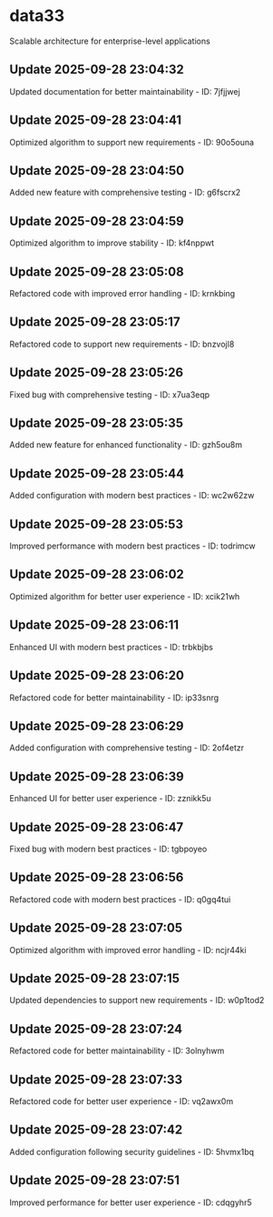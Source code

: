 # data33
Scalable architecture for enterprise-level applications

## Update 2025-09-28 23:04:32
Updated documentation for better maintainability - ID: 7jfjjwej


## Update 2025-09-28 23:04:41
Optimized algorithm to support new requirements - ID: 90o5ouna


## Update 2025-09-28 23:04:50
Added new feature with comprehensive testing - ID: g6fscrx2


## Update 2025-09-28 23:04:59
Optimized algorithm to improve stability - ID: kf4nppwt


## Update 2025-09-28 23:05:08
Refactored code with improved error handling - ID: krnkbing


## Update 2025-09-28 23:05:17
Refactored code to support new requirements - ID: bnzvojl8


## Update 2025-09-28 23:05:26
Fixed bug with comprehensive testing - ID: x7ua3eqp


## Update 2025-09-28 23:05:35
Added new feature for enhanced functionality - ID: gzh5ou8m


## Update 2025-09-28 23:05:44
Added configuration with modern best practices - ID: wc2w62zw


## Update 2025-09-28 23:05:53
Improved performance with modern best practices - ID: todrimcw


## Update 2025-09-28 23:06:02
Optimized algorithm for better user experience - ID: xcik21wh


## Update 2025-09-28 23:06:11
Enhanced UI with modern best practices - ID: trbkbjbs


## Update 2025-09-28 23:06:20
Refactored code for better maintainability - ID: ip33snrg


## Update 2025-09-28 23:06:29
Added configuration with comprehensive testing - ID: 2of4etzr


## Update 2025-09-28 23:06:39
Enhanced UI for better user experience - ID: zznikk5u


## Update 2025-09-28 23:06:47
Fixed bug with modern best practices - ID: tgbpoyeo


## Update 2025-09-28 23:06:56
Refactored code with modern best practices - ID: q0gq4tui


## Update 2025-09-28 23:07:05
Optimized algorithm with improved error handling - ID: ncjr44ki


## Update 2025-09-28 23:07:15
Updated dependencies to support new requirements - ID: w0p1tod2


## Update 2025-09-28 23:07:24
Refactored code for better maintainability - ID: 3olnyhwm


## Update 2025-09-28 23:07:33
Refactored code for better user experience - ID: vq2awx0m


## Update 2025-09-28 23:07:42
Added configuration following security guidelines - ID: 5hvmx1bq


## Update 2025-09-28 23:07:51
Improved performance for better user experience - ID: cdqgyhr5


